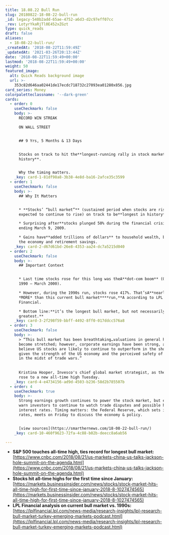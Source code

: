 ```yaml
---
title: 18.08.22 Bull Run
slug: 20180822-18-08-22-bull-run
_id: legacy-540b2add-65ae-4752-a6d3-d2c97eff07cc
_rev: LotyrYkaRjTl0E452xZGzt
type: quick_reads
draft: false
aliases:
  - 18-08-22-bull-run/
_createdAt: '2018-08-22T11:59:49Z'
_updatedAt: '2021-03-26T20:13:44Z'
date: '2018-08-22T11:59:49+00:00'
lastmod: '2018-08-22T11:59:49+00:00'
weight: 50
featured_image:
  alt: Quick Reads background image
  url: >-
    353c82d646aa02441de17ecdc718732c27093ea01280x856.jpg
card_series: Money
colorpaletteclassname: '--dark-green'
cards:
  - order: 0
    useCheckmark: false
    body: >-
      RECORD WIN STREAK  

      ON WALL STREET


      ## 9 Yrs, 5 Months & 13 Days


      Stocks on track to hit the**longest-running rally in stock market
      history**.


      Why the timing matters.
    _key: card-1-81df98a8-3b38-4e8d-ba16-2afce35c3599
  - order: 1
    useCheckmark: false
    body: >-
      ## Why It Matters


      * **Stocks’ “bull market”** (sustained period when stocks are rising &
      expected to continue to rise) on track to be**longest in history**.

      * Surprising after**stocks plunged 50% during the financial crisis**
      ending March 9, 2009.

      * Gains have**added trillions of dollars** to household wealth, boosting
      the economy and retirement savings.
    _key: card-2-d67d61bd-26e8-4353-aa24-dc7a5215d040
  - order: 2
    useCheckmark: false
    body: >-
      ## Important Context


      * Last time stocks rose for this long was theA**dot-com boom** (October
      1990 – March 2000).

      * However, during the 1990s run, stocks rose 417%. That’sA**nearly 25%
      *MORE* than this current bull market****run,**A according to LPL
      Financial.

      * Bottom line:**it’s the longest bull market, but not necessarily the
      greatest.**
    _key: card-3-2f298f59-bbff-4492-8ff0-017ddcc576a8
  - order: 3
    useCheckmark: false
    body: >-
      > “This bull market has been breathtaking…valuations in general have
      become stretched; however, corporate earnings have been strong, and I
      believe US stocks are likely to continue to outperform in the shorter term
      given the strength of the US economy and the perceived safety of US stocks
      in the midst of trade wars.”  
        
        
      Kristina Hooper, Invesco's chief global market strategist, as the S&P 500
      rose to a new all-time high Tuesday.
    _key: card-4-e4734156-ad9d-4503-b236-58d2b785507b
  - order: 4
    useCheckmark: true
    body: >-
      Strong earnings growth continues to power the stock market, but experts
      warn investors to continue to watch trade disputes and possible higher
      interest rates. Timing matters: the Federal Reserve, which sets interest
      rates, meets on Friday to discuss the economy & policy.


      [view sources](https://smarthernews.com/18-08-22-bull-run/)
    _key: card-10-460f9623-72fa-4c88-b02b-deecc8a6ab56

---
```

* **S&P 500 touches all-time high, ties record for longest bull market:**  
[https://www.cnbc.com/2018/08/21/us-markets-china-us-talks-jackson-hole-summit-on-the-agenda.html](https://www.cnbc.com/2018/08/21/us-markets-china-us-talks-jackson-hole-summit-on-the-agenda.html)
* **Stocks hit all-time highs for the first time since January:**  
[https://markets.businessinsider.com/news/stocks/stock-market-hits-all-time-high-for-first-time-since-january-2018-8-1027474565](https://markets.businessinsider.com/news/stocks/stock-market-hits-all-time-high-for-first-time-since-january-2018-8-1027474565)
* **LPL Financial analysis on current bull market vs. 1990s:**  
[https://lplfinancial.lpl.com/news-media/research-insights/lpl-research-bull-market-turkey-emerging-markets-podcast.html](https://lplfinancial.lpl.com/news-media/research-insights/lpl-research-bull-market-turkey-emerging-markets-podcast.html)